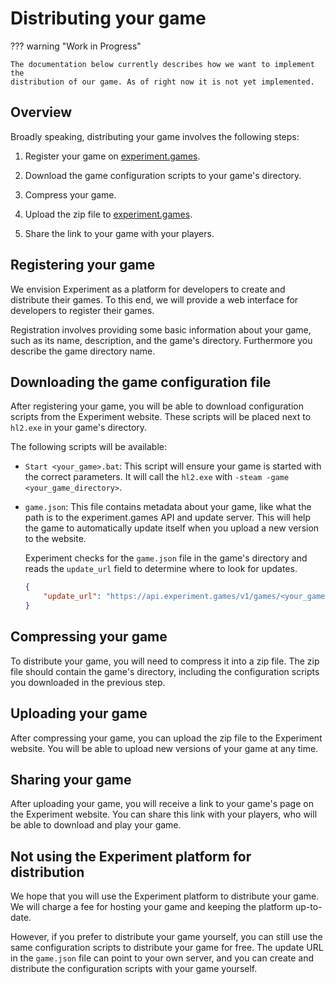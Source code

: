 # Distributing your game

??? warning "Work in Progress"

    The documentation below currently describes how we want to implement the
    distribution of our game. As of right now it is not yet implemented.

## Overview

Broadly speaking, distributing your game involves the following steps:

1. Register your game on [experiment.games](https://experiment.games).

2. Download the game configuration scripts to your game's directory.

3. Compress your game.

4. Upload the zip file to [experiment.games](https://experiment.games).

5. Share the link to your game with your players.

## Registering your game

We envision Experiment as a platform for developers to create and distribute
their games. To this end, we will provide a web interface for developers to
register their games.

Registration involves providing some basic information about your game, such as
its name, description, and the game's directory. Furthermore you describe the
game directory name.

## Downloading the game configuration file

After registering your game, you will be able to download configuration scripts
from the Experiment website. These scripts will be placed next to `hl2.exe` in your
game's directory.

The following scripts will be available:

- `Start <your_game>.bat`:
    This script will ensure your game is started with the correct parameters.
    It will call the `hl2.exe` with `-steam -game <your_game_directory>`.

- `game.json`:
    This file contains metadata about your game, like what the path is to the
    experiment.games API and update server.
    This will help the game to automatically update itself when you upload a new
    version to the website.

    Experiment checks for the `game.json` file in the game's directory and reads
    the `update_url` field to determine where to look for updates.

    ```json
    {
        "update_url": "https://api.experiment.games/v1/games/<your_game_id>/update"
    }
    ```

## Compressing your game

To distribute your game, you will need to compress it into a zip file. The zip
file should contain the game's directory, including the configuration scripts
you downloaded in the previous step.

## Uploading your game

After compressing your game, you can upload the zip file to the Experiment
website. You will be able to upload new versions of your game at any time.

## Sharing your game

After uploading your game, you will receive a link to your game's page on the
Experiment website. You can share this link with your players, who will be able
to download and play your game.

## Not using the Experiment platform for distribution

We hope that you will use the Experiment platform to distribute your game. We
will charge a fee for hosting your game and keeping the platform up-to-date.

However, if you prefer to distribute your game yourself, you can still use the
same configuration scripts to distribute your game for free.
The update URL in the `game.json` file can point to your own server, and you
can create and distribute the configuration scripts with your game yourself.
